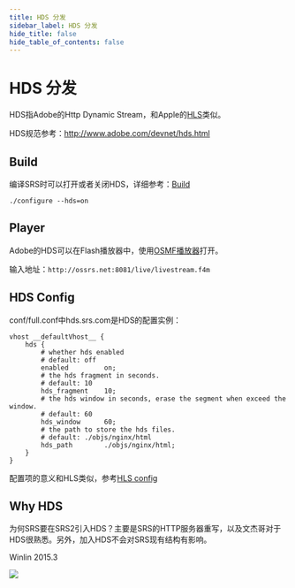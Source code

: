```yaml
---
title: HDS 分发
sidebar_label: HDS 分发
hide_title: false
hide_table_of_contents: false
---
```


# HDS 分发

HDS指Adobe的Http Dynamic Stream，和Apple的[HLS](./hls.md)类似。

HDS规范参考：http://www.adobe.com/devnet/hds.html

## Build

编译SRS时可以打开或者关闭HDS，详细参考：[Build](./install.md)

```
./configure --hds=on
```

## Player

Adobe的HDS可以在Flash播放器中，使用[OSMF播放器](http://www.ossrs.net/players/osmf.html)打开。

输入地址：`http://ossrs.net:8081/live/livestream.f4m`

## HDS Config

conf/full.conf中hds.srs.com是HDS的配置实例：

```
vhost __defaultVhost__ {
    hds {
        # whether hds enabled
        # default: off
        enabled         on;
        # the hds fragment in seconds.
        # default: 10
        hds_fragment    10;
        # the hds window in seconds, erase the segment when exceed the window.
        # default: 60
        hds_window      60;
        # the path to store the hds files.
        # default: ./objs/nginx/html
        hds_path        ./objs/nginx/html;
    }
}
```

配置项的意义和HLS类似，参考[HLS config](./hls.md#hls-config)

## Why HDS

为何SRS要在SRS2引入HDS？主要是SRS的HTTP服务器重写，以及文杰哥对于HDS很熟悉。另外，加入HDS不会对SRS现有结构有影响。

Winlin 2015.3

![](https://ossrs.net/gif/v1/sls.gif?site=ossrs.net&path=/lts/doc/zh/v5/delivery-hds)


